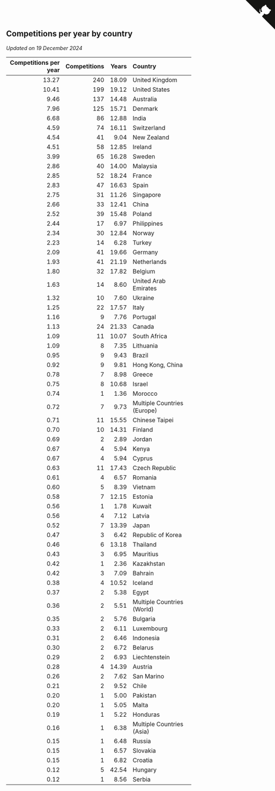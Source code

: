 ## Competitions per year by country

*Updated on 19 December 2024*

| Competitions per year | Competitions | Years | Country |
| ---: | ---: | ---: | :--- |
| 13.27 | 240 | 18.09 | United Kingdom |
| 10.41 | 199 | 19.12 | United States |
| 9.46 | 137 | 14.48 | Australia |
| 7.96 | 125 | 15.71 | Denmark |
| 6.68 | 86 | 12.88 | India |
| 4.59 | 74 | 16.11 | Switzerland |
| 4.54 | 41 | 9.04 | New Zealand |
| 4.51 | 58 | 12.85 | Ireland |
| 3.99 | 65 | 16.28 | Sweden |
| 2.86 | 40 | 14.00 | Malaysia |
| 2.85 | 52 | 18.24 | France |
| 2.83 | 47 | 16.63 | Spain |
| 2.75 | 31 | 11.26 | Singapore |
| 2.66 | 33 | 12.41 | China |
| 2.52 | 39 | 15.48 | Poland |
| 2.44 | 17 | 6.97 | Philippines |
| 2.34 | 30 | 12.84 | Norway |
| 2.23 | 14 | 6.28 | Turkey |
| 2.09 | 41 | 19.66 | Germany |
| 1.93 | 41 | 21.19 | Netherlands |
| 1.80 | 32 | 17.82 | Belgium |
| 1.63 | 14 | 8.60 | United Arab Emirates |
| 1.32 | 10 | 7.60 | Ukraine |
| 1.25 | 22 | 17.57 | Italy |
| 1.16 | 9 | 7.76 | Portugal |
| 1.13 | 24 | 21.33 | Canada |
| 1.09 | 11 | 10.07 | South Africa |
| 1.09 | 8 | 7.35 | Lithuania |
| 0.95 | 9 | 9.43 | Brazil |
| 0.92 | 9 | 9.81 | Hong Kong, China |
| 0.78 | 7 | 8.98 | Greece |
| 0.75 | 8 | 10.68 | Israel |
| 0.74 | 1 | 1.36 | Morocco |
| 0.72 | 7 | 9.73 | Multiple Countries (Europe) |
| 0.71 | 11 | 15.55 | Chinese Taipei |
| 0.70 | 10 | 14.31 | Finland |
| 0.69 | 2 | 2.89 | Jordan |
| 0.67 | 4 | 5.94 | Kenya |
| 0.67 | 4 | 5.94 | Cyprus |
| 0.63 | 11 | 17.43 | Czech Republic |
| 0.61 | 4 | 6.57 | Romania |
| 0.60 | 5 | 8.39 | Vietnam |
| 0.58 | 7 | 12.15 | Estonia |
| 0.56 | 1 | 1.78 | Kuwait |
| 0.56 | 4 | 7.12 | Latvia |
| 0.52 | 7 | 13.39 | Japan |
| 0.47 | 3 | 6.42 | Republic of Korea |
| 0.46 | 6 | 13.18 | Thailand |
| 0.43 | 3 | 6.95 | Mauritius |
| 0.42 | 1 | 2.36 | Kazakhstan |
| 0.42 | 3 | 7.09 | Bahrain |
| 0.38 | 4 | 10.52 | Iceland |
| 0.37 | 2 | 5.38 | Egypt |
| 0.36 | 2 | 5.51 | Multiple Countries (World) |
| 0.35 | 2 | 5.76 | Bulgaria |
| 0.33 | 2 | 6.11 | Luxembourg |
| 0.31 | 2 | 6.46 | Indonesia |
| 0.30 | 2 | 6.72 | Belarus |
| 0.29 | 2 | 6.93 | Liechtenstein |
| 0.28 | 4 | 14.39 | Austria |
| 0.26 | 2 | 7.62 | San Marino |
| 0.21 | 2 | 9.52 | Chile |
| 0.20 | 1 | 5.00 | Pakistan |
| 0.20 | 1 | 5.05 | Malta |
| 0.19 | 1 | 5.22 | Honduras |
| 0.16 | 1 | 6.38 | Multiple Countries (Asia) |
| 0.15 | 1 | 6.48 | Russia |
| 0.15 | 1 | 6.57 | Slovakia |
| 0.15 | 1 | 6.82 | Croatia |
| 0.12 | 5 | 42.54 | Hungary |
| 0.12 | 1 | 8.56 | Serbia |


<a href="https://github.com/simonkellly/wca_statistics_uk" class="github-corner" aria-label="View source on Github"><svg width="80" height="80" viewBox="0 0 250 250" style="fill:#151513; color:#fff; position: absolute; top: 0; border: 0; right: 0;" aria-hidden="true"><path d="M0,0 L115,115 L130,115 L142,142 L250,250 L250,0 Z"></path><path d="M128.3,109.0 C113.8,99.7 119.0,89.6 119.0,89.6 C122.0,82.7 120.5,78.6 120.5,78.6 C119.2,72.0 123.4,76.3 123.4,76.3 C127.3,80.9 125.5,87.3 125.5,87.3 C122.9,97.6 130.6,101.9 134.4,103.2" fill="currentColor" style="transform-origin: 130px 106px;" class="octo-arm"></path><path d="M115.0,115.0 C114.9,115.1 118.7,116.5 119.8,115.4 L133.7,101.6 C136.9,99.2 139.9,98.4 142.2,98.6 C133.8,88.0 127.5,74.4 143.8,58.0 C148.5,53.4 154.0,51.2 159.7,51.0 C160.3,49.4 163.2,43.6 171.4,40.1 C171.4,40.1 176.1,42.5 178.8,56.2 C183.1,58.6 187.2,61.8 190.9,65.4 C194.5,69.0 197.7,73.2 200.1,77.6 C213.8,80.2 216.3,84.9 216.3,84.9 C212.7,93.1 206.9,96.0 205.4,96.6 C205.1,102.4 203.0,107.8 198.3,112.5 C181.9,128.9 168.3,122.5 157.7,114.1 C157.9,116.9 156.7,120.9 152.7,124.9 L141.0,136.5 C139.8,137.7 141.6,141.9 141.8,141.8 Z" fill="currentColor" class="octo-body"></path></svg></a><style>.github-corner:hover .octo-arm{animation:octocat-wave 560ms ease-in-out}@keyframes octocat-wave{0%,100%{transform:rotate(0)}20%,60%{transform:rotate(-25deg)}40%,80%{transform:rotate(10deg)}}@media (max-width:500px){.github-corner:hover .octo-arm{animation:none}.github-corner .octo-arm{animation:octocat-wave 560ms ease-in-out}}</style>
